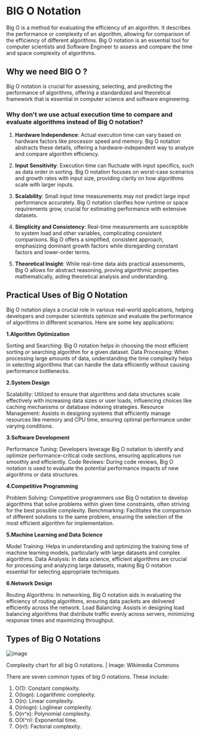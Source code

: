 # BIG O Notation

Big O is a method for evaluating the efficiency of an algorithm. It describes the performance or complexity of an algorithm, allowing for comparison of the efficiency of different algorithms. Big O notation is an essential tool for computer scientists and Software Engineer to assess and compare the time and space complexity of algorithms.

## Why we need BIG O ?

Big O notation is crucial for assessing, selecting, and predicting the performance of algorithms, offering a standardized and theoretical framework that is essential in computer science and software engineering.
### Why don't we use actual execution time to compare and evaluate algorithms instead of Big O notation?
1. **Hardware Independence**:
   Actual execution time can vary based on hardware factors like processor speed and memory. Big O notation abstracts these details, offering a hardware-independent way to analyze and compare algorithm efficiency.
2. **Input Sensitivity**:
   Execution time can fluctuate with input specifics, such as data order in sorting. Big O notation focuses on worst-case scenarios and growth rates with input size, providing clarity on how algorithms scale with larger inputs.

3. **Scalability**:
   Small input time measurements may not predict large input performance accurately. Big O notation clarifies how runtime or space requirements grow, crucial for estimating performance with extensive datasets.

4. **Simplicity and Consistency**:
   Real-time measurements are susceptible to system load and other variables, complicating consistent comparisons. Big O offers a simplified, consistent approach, emphasizing dominant growth factors while disregarding constant factors and lower-order terms.

5. **Theoretical Insight**:
   While real-time data aids practical assessments, Big O allows for abstract reasoning, proving algorithmic properties mathematically, aiding theoretical analysis and understanding.


## Practical Uses of Big O Notation

Big O notation plays a crucial role in various real-world applications, helping developers and computer scientists optimize and evaluate the performance of algorithms in different scenarios. Here are some key applications:

**1.Algorithm Optimization**

Sorting and Searching: 
Big O notation helps in choosing the most efficient sorting or searching algorithm for a given dataset.
Data Processing: When processing large amounts of data, understanding the time complexity helps in selecting algorithms that can handle the data efficiently without causing performance bottlenecks.

**2.System Design**

Scalability: Utilized to ensure that algorithms and data structures scale effectively with increasing data sizes or user loads, influencing choices like caching mechanisms or database indexing strategies.
Resource Management: Assists in designing systems that efficiently manage resources like memory and CPU time, ensuring optimal performance under varying conditions.

**3.Software Development**

Performance Tuning: Developers leverage Big O notation to identify and optimize performance-critical code sections, ensuring applications run smoothly and efficiently.
Code Reviews: During code reviews, Big O notation is used to evaluate the potential performance impacts of new algorithms or data structures.

**4.Competitive Programming**

Problem Solving: Competitive programmers use Big O notation to develop algorithms that solve problems within given time constraints, often striving for the best possible complexity.
Benchmarking: Facilitates the comparison of different solutions to the same problem, ensuring the selection of the most efficient algorithm for implementation.

**5.Machine Learning and Data Science**

Model Training: Helps in understanding and optimizing the training time of machine learning models, particularly with large datasets and complex algorithms.
Data Analysis: In data science, efficient algorithms are crucial for processing and analyzing large datasets, making Big O notation 
essential for selecting appropriate techniques.

**6.Network Design**

Routing Algorithms: In networking, Big O notation aids in evaluating the efficiency of routing algorithms, ensuring data packets are delivered efficiently across the network.
Load Balancing: Assists in designing load balancing algorithms that distribute traffic evenly across servers, minimizing response times and maximizing throughput.

## Types of Big O Notations

![image](https://github.com/DerartuDagne/Data-Structure-and-Algorithms/assets/112087783/2f848fa4-bac3-421a-a5c3-b4042692c965)

 Complexity chart for all big O notations. | Image: WIkimedia Commons
 
 There are seven common types of big O notations. These include:
 
 1. O(1): Constant complexity.
 2. O(logn): Logarithmic complexity.
 3. O(n): Linear complexity.
 4. O(nlogn): Loglinear complexity.
 5. O(n^x): Polynomial complexity.
 6. O(X^n): Exponential time.
 7. O(n!): Factorial complexity.
